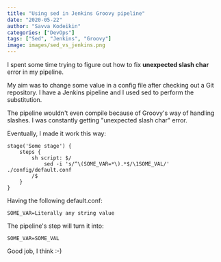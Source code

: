 ```yaml
---
title: "Using sed in Jenkins Groovy pipeline"
date: "2020-05-22"
author: "Savva Kodeikin"
categories: ["DevOps"]
tags: ["Sed", "Jenkins", "Groovy"]
image: images/sed_vs_jenkins.png
---
```


I spent some time trying to figure out how to fix **unexpected slash char** error in my pipeline.

My aim was to change some value in a config file after checking out a Git repository. I have a Jenkins pipeline and I used sed to perform the substitution.

The pipeline wouldn't even compile because of Groovy's way of handling slashes. I was constantly getting "unexpected slash char" error.

Eventually, I made it work this way:

```
stage('Some stage') {
    steps {
        sh script: $/
            sed -i 's/^\(SOME_VAR=*\).*$/\1SOME_VAL/' ./config/default.conf
        /$
    }
}
```

Having the following default.conf:

```
SOME_VAR=Literally any string value
```

The pipeline's step will turn it into:

```
SOME_VAR=SOME_VAL
```

Good job, I think :-)
